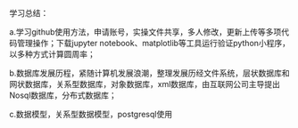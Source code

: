 学习总结：

a.学习github使用方法，申请账号，实操文件共享，多人修改，更新上传等多项代码管理操作；下载jupyter notebook、matplotlib等工具运行验证python小程序，以多种方式计算圆周率；

b.数据库发展历程，紧随计算机发展浪潮，整理发展历经文件系统，层状数据库和网状数据库，关系型数据库，对象数据库，xml数据库，由互联网公司主导提出Nosql数据库，分布式数据库；

c.数据模型，关系型数据模型，postgresql使用

